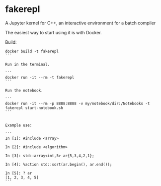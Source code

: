 # fakerepl
A Jupyter kernel for C++, an interactive environment for a batch compiler

The easiest way to start using it is with Docker.

Build:

````
docker build -t fakerepl
```

Run in the terminal.

```
docker run -it --rm -t fakerepl
```

Run the notebook.

```
docker run -it --rm -p 8888:8888 -v my/notebook/dir:/Notebooks -t fakerepl start-notebook.sh
```


Example use:

```
In [1]: #include <array>

In [2]: #include <algorithm>

In [3]: std::array<int,5> ar{5,3,4,2,1};

In [4]: %action std::sort(ar.begin(), ar.end());

In [5]: ? ar
[1, 2, 3, 4, 5]
```
